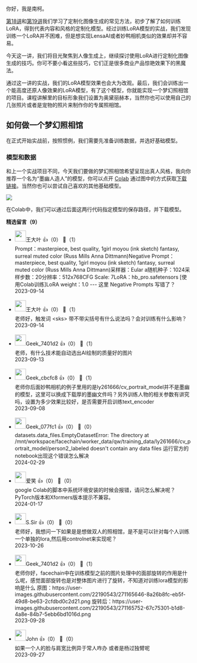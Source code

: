你好，我是南柯。

[第18讲](https://time.geekbang.org/column/article/690349)和[第19讲](https://time.geekbang.org/column/article/691354)我们学习了定制化图像生成的常见方法，初步了解了如何训练LoRA，得到代表内容和风格的定制化模型。经过训练LoRA模型的实战，我们发现训练一个LoRA并不困难，但是想实现LensaAI或者妙鸭相机类似的效果却并不容易。

今天这一讲，我们将目光聚焦到人像生成上，继续探讨使用LoRA进行定制化图像生成的技巧。你可不要小看这些技巧，它们正是很多商业产品惊艳效果下的黑魔法。

通过这一讲的实战，我们的LoRA模型效果也会大为改观。最后，我们会训练出一个能高度还原人像效果的LoRA模型，有了这个模型，你就能实现一个梦幻照相馆的项目。课程讲解里的目标形象我们设置为奥黛丽赫本，当然你也可以使用自己的几张照片或者是宠物的照片来制作你的专属照相馆。

## 如何做一个梦幻照相馆

在正式开始实战前，按照惯例，我们需要先准备训练数据，并选好基础模型。

### 模型和数据

和上一个实战项目不同，今天我们要做的梦幻照相馆希望呈现出真人风格，我向你推荐一个名为“墨幽人造人”的模型，你可以点开 [Colab](https://civitai.com/models/86232?modelVersionId=143001) 通过图中的方式获取[下载链接](https://civitai.com/api/download/models/143001)。当然你也可以尝试自己喜欢的其他基础模型。

![](https://static001.geekbang.org/resource/image/1e/49/1ed0de5e9f11650b96c378b2846ab049.png?wh=2549x1313)

在Colab中，我们可以通过后面这两行代码指定模型的保存路径，并下载模型。
<div><strong>精选留言（9）</strong></div><ul>
<li><img src="https://static001.geekbang.org/account/avatar/00/12/95/71/20b96bc8.jpg" width="30px"><span>王大叶</span> 👍（0） 💬（1）<div>Prompt：masterpiece, best quality, 1girl moyou (ink sketch) fantasy, surreal muted color (Russ Mills Anna Dittmann)Negative Prompt：masterpiece, best quality, 1girl moyou (ink sketch) fantasy, surreal muted color (Russ Mills Anna Dittmann)采样器：Eular a随机种子：1024采样步数：20分辨率：512x768CFG Scale: 7LoRA：hb_pro.safetensors [使用Colab训练]LoRA weight：1.0
---
这里 Negative Prompts 写错了？</div>2023-09-14</li><br/><li><img src="https://static001.geekbang.org/account/avatar/00/12/95/71/20b96bc8.jpg" width="30px"><span>王大叶</span> 👍（0） 💬（1）<div>老师好，触发词 &lt;sks&gt; 带不带尖括号有什么说法吗？会对训练有什么影响？</div>2023-09-14</li><br/><li><img src="http://thirdwx.qlogo.cn/mmopen/vi_32/Q0j4TwGTfTKuaZauv0hcyH9e51azzYTt2rFQPia1ryfupuAVYYeDaicp1ictV7dciarbAXUb2bz2x0qu9x6tL4VVhA/132" width="30px"><span>Geek_7401d2</span> 👍（0） 💬（1）<div>老师，有什么技术能自动选出AI绘制的质量好的图片</div>2023-09-13</li><br/><li><img src="https://thirdwx.qlogo.cn/mmopen/vi_32/lJR3Ba9EuTLRSry9sajEeRcvfwuiaPDr41KicHYGxcsXnRcTxaTp3OHq24AebUR9MS016zSEmqAyws5iaQiaj5TDdQ/132" width="30px"><span>Geek_cbcfc8</span> 👍（0） 💬（1）<div>老师你后面妙鸭相机的例子里用的是ly261666&#47;cv_portrait_model并不是墨幽的模型，这里可以换成下载厚的墨幽文件吗？另外训练人物的相关参数有讲究吗，设置为多少效果比较好，是否需要开启训练text_encoder</div>2023-09-08</li><br/><li><img src="https://thirdwx.qlogo.cn/mmopen/vi_32/Q0j4TwGTfTIxD4lHNc9y1bnVDqpYtSpRZZPoLZxGNX56HjLFtaqps0NtOXxQw5dbYFjAatUQMllibNiaP4rXTBiag/132" width="30px"><span>Geek_077fc1</span> 👍（0） 💬（0）<div>datasets.data_files.EmptyDatasetError: The directory at &#47;mnt&#47;workspace&#47;facechain&#47;worker_data&#47;qw&#47;training_data&#47;ly261666&#47;cv_portrait_model&#47;person2_labeled doesn&#39;t contain any data files
运行官方的notebook出现这个错误怎么解决</div>2024-02-29</li><br/><li><img src="https://static001.geekbang.org/account/avatar/00/1e/8e/0f/b6067c0b.jpg" width="30px"><span>爱笑</span> 👍（0） 💬（0）<div>google Colab的脚本中系统环境安装的时候会报错，请问怎么解决呢？PyTorch版本和Xformers版本提示不兼容。</div>2024-01-17</li><br/><li><img src="https://static001.geekbang.org/account/avatar/00/2b/c7/6a/bfb5cc44.jpg" width="30px"><span>S.Sir</span> 👍（0） 💬（0）<div>老师好，我想问一下如果是是想做双人的照相馆，是不是可以针对每个人训练一个单独的lora,然后用controlnet来实现呢？</div>2023-10-26</li><br/><li><img src="http://thirdwx.qlogo.cn/mmopen/vi_32/Q0j4TwGTfTKuaZauv0hcyH9e51azzYTt2rFQPia1ryfupuAVYYeDaicp1ictV7dciarbAXUb2bz2x0qu9x6tL4VVhA/132" width="30px"><span>Geek_7401d2</span> 👍（0） 💬（1）<div>老师你好，facechain中在训练模型之前的图片处理中的面部旋转的作用是什么呢，感觉面部旋转也是对整体图片进行了旋转，不知道对训练lora模型的影响是什么
原图：https:&#47;&#47;user-images.githubusercontent.com&#47;22190543&#47;271165646-8a26b8fc-eb5f-49d8-be63-2cfdbd0c2d21.png
旋转后：https:&#47;&#47;user-images.githubusercontent.com&#47;22190543&#47;271165752-67c75301-b1d8-4a8e-84b7-5ebb6bd1016d.png</div>2023-09-28</li><br/><li><img src="https://static001.geekbang.org/account/avatar/00/0f/93/bd/f3977ebb.jpg" width="30px"><span>John</span> 👍（0） 💬（0）<div>如果一个人的脸与肩宽比例异于常人咋办 或者是杨过独臂呢</div>2023-09-27</li><br/>
</ul>